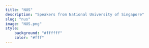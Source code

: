 ```yaml
---
title: "NUS"
description: "Speakers from National University of Singapore"
slug: "nus"
image: "NUS.png"
style:
    background: "#ffffff"
    color: "#fff"
---
```

